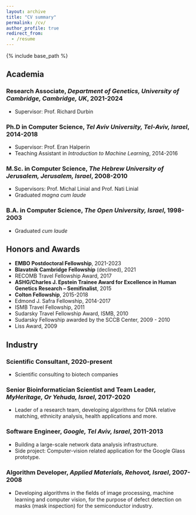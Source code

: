```yaml
---
layout: archive
title: "CV summary"
permalink: /cv/
author_profile: true
redirect_from:
  - /resume
---
```


{% include base_path %}

## Academia 
### Research Associate, _Department of Genetics, University of Cambridge, Cambridge, UK_, 2021-2024
- Supervisor: Prof. Richard Durbin

### Ph.D in Computer Science, _Tel Aviv University, Tel-Aviv, Israel_, 2014-2018
- Supervisor: Prof. Eran Halperin
- Teaching Assistant in _Introduction to Machine Learning_, 2014-2016

### M.Sc. in Computer Science, _The Hebrew University of Jerusalem, Jerusalem, Israel_, 2008-2010
- Supervisors: Prof. Michal Linial and Prof. Nati Linial
- Graduated _magna cum laude_

### B.A. in Computer Science, _The Open University, Israel_, 1998-2003
- Graduated _cum laude_

## Honors and Awards
- **EMBO Postdoctoral Fellowship**, 2021-2023
- **Blavatnik Cambridge Fellowship** (declined), 2021
- RECOMB Travel Fellowship Award, 2017
- **ASHG/Charles J. Epstein Trainee Award for Excellence in Human Genetics Research – Semifinalist**, 2015
- **Colton Fellowship**, 2015-2018
- Edmond J. Safra Fellowship, 2014-2017
- ISMB Travel Fellowship, 2011
- Sudarsky Travel Fellowship Award, ISMB, 2010
- Sudarsky Fellowship awarded by the SCCB Center, 2009 - 2010
- Liss Award, 2009

## Industry
### Scientific Consultant, 2020-present 
- Scientific consulting to biotech companies

### Senior Bioinformatician Scientist and Team Leader, _MyHeritage, Or Yehuda, Israel_, 2017-2020 
- Leader of a research team, developing algorithms for DNA relative matching, ethnicity analysis, health applications and more.

### Software Engineer, _Google, Tel Aviv, Israel_, 2011-2013 
- Building a large-scale network data analysis infrastructure.
- Side project: Computer-vision related application for the Google Glass prototype.

### Algorithm Developer, _Applied Materials, Rehovot, Israel_, 2007-2008 
- Developing algorithms in the ﬁelds of image processing, machine learning and computer vision, for the purpose of defect detection on masks (mask inspection) for the semiconductor industry.
